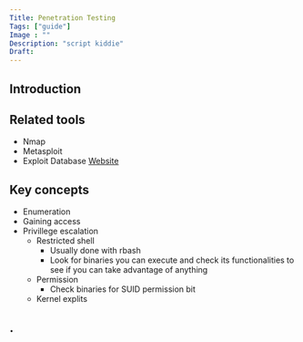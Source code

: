 ```yaml
---
Title: Penetration Testing
Tags: ["guide"]
Image : ""
Description: "script kiddie"
Draft: 
---
```


## Introduction


## Related tools
- Nmap
- Metasploit
- Exploit Database [Website](https://www.exploit-db.com/)

## Key concepts
- Enumeration
- Gaining access
- Privillege escalation
    - Restricted shell
        - Usually done with rbash
        - Look for binaries you can execute and check its functionalities to see if you can take advantage of anything
    - Permission
        - Check binaries for SUID permission bit
    - Kernel explits

## .
